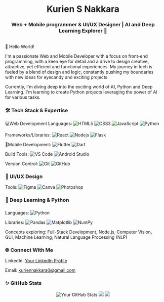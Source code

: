<div align="center"><h1> Kurien S Nakkara </h1>
  <h3>Web + Mobile programmer & UI/UX Designer | AI and Deep Learning Explorer 🚀</h3></div>
<div align="center">
</div>
 <br>
👋 Hello World!

I'm a passionate Web and Mobile Developer with a focus on front-end programming, with a keen eye for detail and a drive to design creative, attractive, yet efficient and functional  experiences. My journey in tech is fueled by a blend of design and logic, constantly pushing my boundaries with new ideas for eyecandy and exciting projects.

Currently, I'm diving deep into the exciting world of AI, Python and Deep Learning. I'm learning to create Python projects leveraging the power of AI for various tasks.

<h3>🛠️ Tech Stack & Expertise</h3>

💻Web Development
Languages: ![HTML5](https://img.shields.io/badge/-HTML5-E34F26?style=flat-square&logo=html5&logoColor=white) 
![CSS3](https://img.shields.io/badge/-CSS3-1572B6?style=flat-square&logo=css3) 
![JavaScript](https://img.shields.io/badge/-JavaScript-black?style=flat-square&logo=javascript) 
![Python](https://img.shields.io/badge/-Python-black?style=flat-square&logo=Python)

Frameworks/Libraries: 
![React](https://img.shields.io/badge/-React-black?style=flat-square&logo=react) 
![Nodejs](https://img.shields.io/badge/-Nodejs-black?style=flat-square&logo=Node.js)
![Flask](https://img.shields.io/badge/Flask-000000?style=for-the-badge&logo=Flask&logoColor=white)

📱Mobile Development:
![Flutter](https://img.shields.io/badge/Flutter-02569B?style=flat&logo=flutter&logoColor=white)
![Dart](https://img.shields.io/badge/Dart-0175C2?style=flat&logo=dart&logoColor=white)

Build Tools: ![VS Code](https://img.shields.io/badge/Visual%20Studio%20Code-007ACC?logo=visualstudiocode&logoColor=fff&style=plastic) ![Android Studio](https://img.shields.io/badge/Android%20Studio-3DDC84?style=flat&logo=android-studio&logoColor=white)

Version Control: ![Git](https://img.shields.io/badge/-Git-black?style=flat-square&logo=git)
![GitHub](https://img.shields.io/badge/-GitHub-181717?style=flat-square&logo=github)

<h3>🎨 UI/UX Design</h3>

Tools: 
![Figma](https://img.shields.io/badge/Figma-F24E1E?style=for-the-badge&logo=figma&logoColor=white) 
![Canva](https://img.shields.io/badge/Canva-7952B3?style=flat&logo=canva) 
![Photoshop](https://img.shields.io/badge/Adobe%20Photoshop-A-001e36?logo=adobephotoshop&logoColor=fff&style=for-the-badge&colorA=001e36&colorB=31a8ff)

<h3>🧠 Deep Learning & Python<h3></h3>

Languages: 
![Python](https://img.shields.io/badge/-Python-black?style=flat-square&logo=Python)

Libraries: ![Pandas](https://img.shields.io/badge/Pandas-150458?style=for-the-badge&logo=pandas&logoColor=white)
![Matplotlib](https://img.shields.io/badge/-Matplotlib-000000?style=flat&logo=python&logoColor=white)
![NumPy](https://img.shields.io/badge/Numpy-777BB4?style=for-the-badge&logo=numpy&logoColor=white)

Concepts exploring: Full-Stack Development, Node.js, Computer Vision, GUI, Machine Learning, Natural Language Processing (NLP)

<h3>🌐 Connect With Me</h3>

LinkedIn: [Your LinkedIn Profile](https://www.linkedin.com/in/kurien-nakkara/)

Email: kuriennakkara0@gmail.com

<h3>✨ GitHub Stats</h3>
<div align="center">
<img src="https://github-readme-stats.vercel.app/api?username=falood4&theme=vue-dark&show_icons=true&hide_border=true&count_private=true" alt="Your GitHub Stats" />
<img src="https://github-readme-streak-stats.herokuapp.com/?user=falood4&theme=vue-dark&hide_border=true" />
<img src="https://github-readme-stats.vercel.app/api/top-langs/?username=falood4&theme=vue-dark&show_icons=true&hide_border=true&layout=compact" />
</div>
